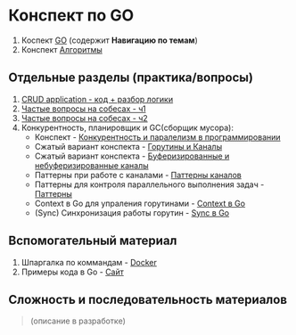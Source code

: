 # Конспект по GO

1. Коспект [GO](Sprint_1/mt_cs_GO.md) (содержит **Навигацию по темам**)
2. Конспект [Алгоритмы](Sprint_1/algo_cs_go.md)

## Отдельные разделы (практика/вопросы)

1. [CRUD application - код + разбор логики](Sprint_1/crud_about_sh.md)  
2. [Частые вопросы на собесах - ч1](Sprint_1/i_questions_cs_go.md)
3. [Частые вопросы на собесах - ч2](Sprint_1/ii_questions_cs_go.md)
4. Конкурентность, планировщик и GC(сборщик мусора):
    - Конспект - [Конкурентность и паралелизм в программировании](Sprint_1/paral_concur_cs_GO.md)
    - Сжатый вариант конспекта - [Горутины и Каналы](Sprint_1/sh_goroutine_chan.md)
    - Сжатый вариант конспекта - [Буферизированные и небуферизированные каналы](Sprint_1/sh_channels.md)
    - Паттерны при работе с каналами - [Паттерны каналов](Sprint_1/patterns_channel_go.md)
    - Паттерны для контроля параллельного выполнения задач - [Паттерны](Sprint_1/patterns_time_go.md)
    - Context в Go для упраления горутинами - [Context в Go](Sprint_1/сontext_go.md)
    - (Sync) Синхронизация работы горутин - [Sync в Go](Sprint_1/sync_go.md)

## Вспомогательный материал

1. Шпаргалка по коммандам - [Docker](Sprint_1/cs_docker.md)
2. Примеры кода в Go - [Сайт](https://gobyexample.com.ru/)

## Сложность и последовательность материалов

> (описание в разработке)

